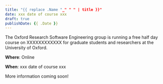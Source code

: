 ```yaml
---
title: "{{ replace .Name "_" " " | title }}"
date: xxx date of course xxx
draft: true
publishDate: {{ .Date }}
---
```


The Oxford Research Software Engineering group is running a free half day course on XXXXXXXXXXXX for graduate students and researchers at the University of Oxford.

**Where**: Online

**When**: xxx date of course xxx

More information coming soon!
